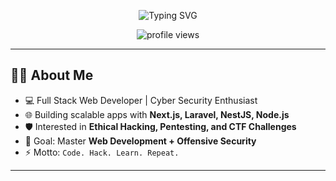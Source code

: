 <!-- Animated Header -->
<p align="center">
  <img src="https://readme-typing-svg.herokuapp.com?font=Fira+Code&size=28&duration=3000&pause=1000&color=00FF00&center=true&vCenter=true&width=550&lines=Hello+World!+%F0%9F%91%8B;Full+Stack+Developer+%26+Ethical+Hacker;Welcome+to+my+GitHub+Profile!" alt="Typing SVG" />
</p>

<!-- Profile Views -->
<p align="center">
  <img src="https://komarev.com/ghpvc/?username=xRiot45&label=Profile%20Views&color=00ff00&style=flat" alt="profile views" />
</p>

---

## 👨‍💻 About Me
- 💻 Full Stack Web Developer | Cyber Security Enthusiast  
- 🌐 Building scalable apps with **Next.js, Laravel, NestJS, Node.js**  
- 🛡️ Interested in **Ethical Hacking, Pentesting, and CTF Challenges**  
- 🎯 Goal: Master **Web Development + Offensive Security**  
- ⚡ Motto: `Code. Hack. Learn. Repeat.`

---
